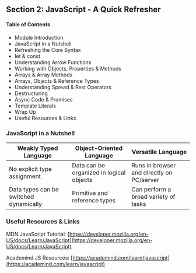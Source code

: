 ## Section 2: JavaScript - A Quick Refresher

#### Table of Contents
- Module Introduction
- JavaScript in a Nutshell
- Refreshing the Core Syntax
- let & const
- Understanding Arrow Functions
- Working with Objects, Properties & Methods
- Arrays & Array Methods
- Arrays, Objects & Reference Types
- Understanding Spread & Rest Operators
- Destructuring
- Async Code & Promises
- Template Literals
- Wrap Up
- Useful Resources & Links


### JavaScript in a Nutshell

| **Weakly Typed Language**              | **Object-Oriented Language**             | **Versatile Language**                    |
|----------------------------------------|------------------------------------------|-------------------------------------------|
| No explicit type assignment            | Data can be organized in logical objects | Runs in browser and directly on PC/server |
| Data types can be switched dynamically | Primitive and reference types            | Can perform a broad variety of tasks      |


### Useful Resources & Links

MDN JavaScript Tutorial: [https://developer.mozilla.org/en-US/docs/Learn/JavaScript](https://developer.mozilla.org/en-US/docs/Learn/JavaScript)

Academind JS Resources: [https://academind.com/learn/javascript](https://academind.com/learn/javascript)
